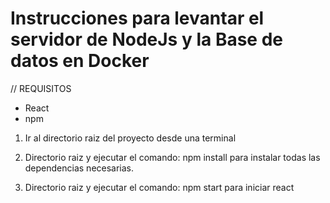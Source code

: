 # Instrucciones para levantar el servidor de NodeJs y la Base de datos en Docker

// REQUISITOS

- React
- npm

1. Ir al directorio raiz del proyecto desde una terminal

2. Directorio raiz y ejecutar el comando: npm install
para instalar todas las dependencias necesarias.

3. Directorio raiz y ejecutar el comando: npm start
para iniciar react